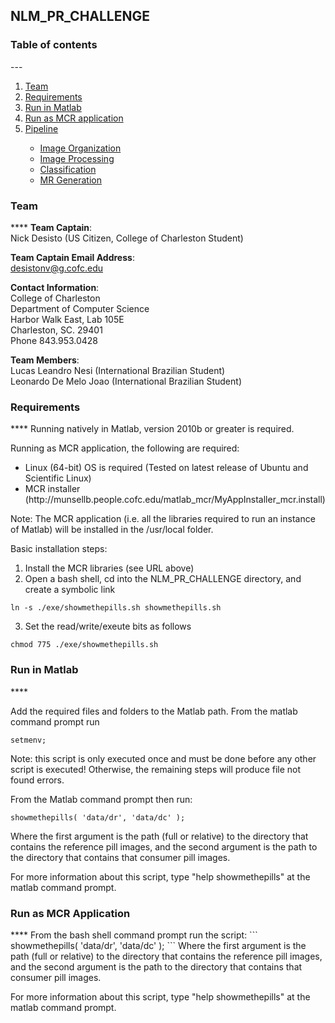 ## NLM_PR_CHALLENGE

<h3> Table of contents </h3>
---
<ol>
<li><a href="https://github.com/munsellb/NLM_PR_CHALLENGE/blob/master/README.md#team">Team</a></li>
<li><a href="https://github.com/munsellb/NLM_PR_CHALLENGE/blob/master/README.md#os-and-software-requirements">Requirements</a></li>
<li><a href="https://github.com/munsellb/NLM_PR_CHALLENGE/blob/master/README.md#run-in-matlab">Run in Matlab</a></li>
<li><a href="https://github.com/munsellb/NLM_PR_CHALLENGE/blob/master/README.md#run-as-mcr-application">Run as MCR application</a></li>
<li><a href="https://github.com/munsellb/NLM_PR_CHALLENGE/blob/master/README.md#pipeline">Pipeline</a></li>
<ul>
<li><a href="https://github.com/munsellb/NLM_PR_CHALLENGE/blob/master/README.md#image-organization">Image Organization</a></li> 
<li><a href="https://github.com/munsellb/NLM_PR_CHALLENGE/blob/master/README.md#image-processing">Image Processing</a></li>
<li><a href="https://github.com/munsellb/NLM_PR_CHALLENGE/blob/master/README.md#classification">Classification</a></li>
<li><a href="https://github.com/munsellb/NLM_PR_CHALLENGE/blob/master/README.md#mr-generation">MR Generation</a></li>
</ul>
</ol>


<h3>Team</h3>
****
<b>Team Captain</b>: </br>
Nick Desisto (US Citizen, College of Charleston Student) </br>

<b>Team Captain Email Address</b>: </br>
desistonv@g.cofc.edu </br>

<b>Contact Information</b>: </br>
College of Charleston  </br>
Department of Computer Science  </br>
Harbor Walk East, Lab 105E  </br>
Charleston, SC. 29401  </br>
Phone 843.953.0428 </br>

<b>Team Members</b>:  </br>
Lucas Leandro Nesi (International Brazilian Student)  </br>
Leonardo De Melo Joao  (International Brazilian Student)  </br>

<h3>Requirements</h3>
****
Running natively in Matlab, version 2010b or greater is required.

Running as MCR application, the following are required:
<ul>
    <li>Linux (64-bit) OS is required (Tested on latest release of Ubuntu and Scientific Linux)</li>
    <li>MCR installer (http://munsellb.people.cofc.edu/matlab_mcr/MyAppInstaller_mcr.install)</li>
</ul>

Note: The MCR application (i.e. all the libraries required to run an instance of Matlab) will 
be installed in the /usr/local folder.

Basic installation steps:

1. Install the MCR libraries (see URL above)
2. Open a bash shell, cd into the NLM_PR_CHALLENGE directory, and create a symbolic link
```
ln -s ./exe/showmethepills.sh showmethepills.sh
```
3. Set the read/write/exeute bits as follows
```
chmod 775 ./exe/showmethepills.sh
```

<h3>Run in Matlab</h3>
****

Add the required files and folders to the Matlab path. From the matlab command prompt run
```
setmenv;
```
Note: this script is only executed once and must be done before any other script is executed! 
Otherwise, the remaining steps will produce file not found errors.

From the Matlab command prompt then run:
```
showmethepills( 'data/dr', 'data/dc' );
```
Where the first argument is the path (full or relative) to the directory that contains the 
reference pill images, and the second argument is the path to the directory that contains 
that consumer pill images. 

For more information about this script, type "help showmethepills" at the matlab command prompt.

<h3>Run as MCR Application</h3>
****
From the bash shell command prompt run the script:
```
showmethepills( 'data/dr', 'data/dc' );
```
Where the first argument is the path (full or relative) to the directory that contains the 
reference pill images, and the second argument is the path to the directory that contains 
that consumer pill images. 

For more information about this script, type "help showmethepills" at the matlab command prompt.
